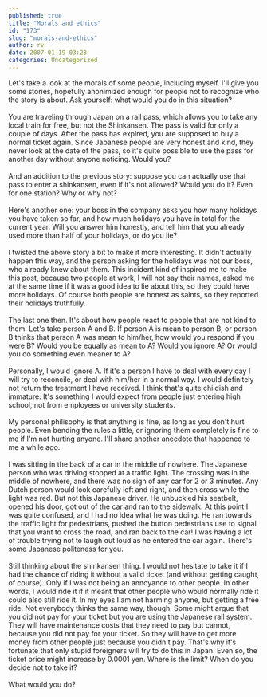 ```yaml
---
published: true
title: "Morals and ethics"
id: "173"
slug: "morals-and-ethics"
author: rv
date: 2007-01-19 03:28
categories: Uncategorized
---
```

Let's take a look at the morals of some people, including myself. I'll give you some stories, hopefully anonimized enough for people not to recognize who the story is about. Ask yourself: what would you do in this situation?<br /><br />You are traveling through Japan on a rail pass, which allows you to take any local train for free, but not the Shinkansen. The pass is valid for only a couple of days. After the pass has expired, you are supposed to buy a normal ticket again. Since Japanese people are very honest and kind, they never look at the date of the pass, so it's quite possible to use the pass for another day without anyone noticing. Would you?<br /><br />And an addition to the previous story: suppose you can actually use that pass to enter a shinkansen, even if it's not allowed? Would you do it? Even for one station? Why or why not?<br /><br />Here's another one: your boss in the company asks you how many holidays you have taken so far, and how much holidays you have in total for the current year. Will you answer him honestly, and tell him that you already used more than half of your holidays, or do you lie?<br /><br />I twisted the above story a bit to make it more interesting. It didn't actually happen this way, and the person asking for the holidays was not our boss, who already knew about them. This incident kind of inspired me to make this post, because two people at work, I will not say their names, asked me at the same time if it was a good idea to lie about this, so they could have more holidays. Of course both people are honest as saints, so they reported their holidays truthfully.<br /><br />The last one then. It's about how people react to people that are not kind to them. Let's take person A and B. If person A is mean to person B, or person B thinks that person A was mean to him/her, how would you respond if you were B? Would you be equally as mean to A? Would you ignore A? Or would you do something even meaner to A?<br /><br />Personally, I would ignore A. If it's a person I have to deal with every day I will try to reconcile, or deal with him/her in a normal way. I would definitely not return the treatment I have received. I think that's quite childish and immature. It's something I would expect from people just entering high school, not from employees or university students.<br /><br />My personal philisophy is that anything is fine, as long as you don't hurt people. Even bending the rules a little, or ignoring them completely is fine to me if I'm not hurting anyone. I'll share another anecdote that happened to me a while ago.<br /><br />I was sitting in the back of a car in the middle of nowhere. The Japanese person who was driving stopped at a traffic light. The crossing was in the middle of nowhere, and there was no sign of any car for 2 or 3 minutes. Any Dutch person would look carefully left and right, and then cross while the light was red. But not this Japanese driver. He unbuckled his seatbelt, opened his door, got out of the car and ran to the sidewalk. At this point I was quite confused, and I had no idea what he was doing. He ran towards the traffic light for pedestrians, pushed the button pedestrians use to signal that you want to cross the road, and ran back to the car! I was having a lot of trouble trying not to laugh out loud as he entered the car again. There's some Japanese politeness for you.<br /><br />Still thinking about the shinkansen thing. I would not hesitate to take it if I had the chance of riding it without a valid ticket (and without getting caught, of course). Only if I was not being an annoyance to other people. In other words, I would ride it if it meant that other people who would normally ride it could also still ride it. In my eyes I am not harming anyone, but getting a free ride. Not everybody thinks the same way, though. Some might argue that you did not pay for your ticket but you are using the Japanese rail system. They will have maintenance costs that they need to pay but cannot, because you did not pay for your ticket. So they will have to get more money from other people just because you didn't pay. That's why it's fortunate that only stupid foreigners will try to do this in Japan. Even so, the ticket price might increase by 0.0001 yen. Where is the limit? When do you decide not to take it?<br /><br />What would you do?